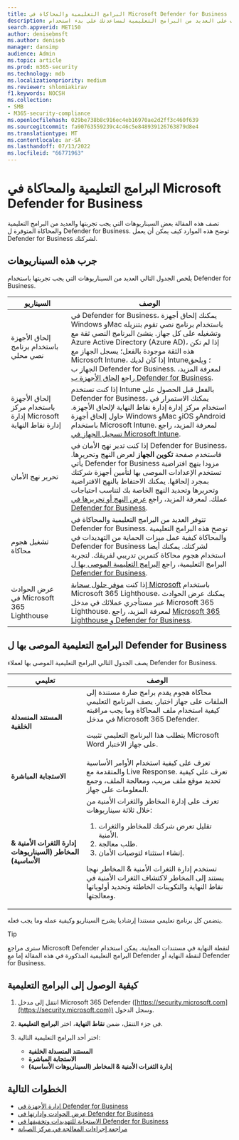 ```yaml
---
title: البرامج التعليمية والمحاكاة في Microsoft Defender for Business
description: تعرف على العديد من البرامج التعليمية لمساعدتك على بدء استخدام Defender for Business.
search.appverid: MET150
author: denisebmsft
ms.author: deniseb
manager: dansimp
audience: Admin
ms.topic: article
ms.prod: m365-security
ms.technology: mdb
ms.localizationpriority: medium
ms.reviewer: shlomiakirav
f1.keywords: NOCSH
ms.collection:
- SMB
- M365-security-compliance
ms.openlocfilehash: 029be738b8c916ec4eb16970ae2d2ff3c460f639
ms.sourcegitcommit: fa90763559239c4c46c5e848939126763879d8e4
ms.translationtype: MT
ms.contentlocale: ar-SA
ms.lasthandoff: 07/13/2022
ms.locfileid: "66771963"
---
```

# <a name="tutorials-and-simulations-in-microsoft-defender-for-business"></a>البرامج التعليمية والمحاكاة في Microsoft Defender for Business

تصف هذه المقالة بعض السيناريوهات التي يجب تجربتها والعديد من البرامج التعليمية والمحاكاة المتوفرة ل Defender for Business. توضح هذه الموارد كيف يمكن أن يعمل Defender for Business لشركتك.


## <a name="try-these-scenarios"></a>جرب هذه السيناريوهات

يلخص الجدول التالي العديد من السيناريوهات التي يجب تجربتها باستخدام Defender for Business.

| السيناريو  | الوصف  |
|---------|---------|
| إلحاق الأجهزة باستخدام برنامج نصي محلي     | في Defender for Business، يمكنك إلحاق أجهزة Windows وMac باستخدام برنامج نصي تقوم بتنزيله وتشغيله على كل جهاز. ينشئ البرنامج النصي ثقة مع Azure Active Directory (Azure AD)، إذا لم تكن هذه الثقة موجودة بالفعل؛ يسجل الجهاز مع Microsoft Intune، إذا كان لديك Intune؛ ويلحق الجهاز ب Defender for Business. لمعرفة المزيد، راجع [إلحاق الأجهزة ب Defender for Business](mdb-onboard-devices.md).         |
| إلحاق الأجهزة باستخدام مركز إدارة Microsoft إدارة نقاط النهاية     | إذا كنت تستخدم Intune بالفعل قبل الحصول على Defender for Business، يمكنك الاستمرار في استخدام مركز إدارة إدارة نقاط النهاية لإلحاق الأجهزة. حاول إلحاق أجهزة Windows وMac وiOS وAndroid باستخدام Microsoft Intune. لمعرفة المزيد، راجع [تسجيل الجهاز في Microsoft Intune](/mem/intune/enrollment/device-enrollment).        |
| تحرير نهج الأمان     | إذا كنت تدير نهج الأمان في Defender for Business، فاستخدم صفحة **تكوين الجهاز** لعرض النهج وتحريرها. يأتي Defender for Business مزودا بنهج افتراضية تستخدم الإعدادات الموصى بها لتأمين أجهزة شركتك بمجرد إلحاقها. يمكنك الاحتفاظ بالنهج الافتراضية وتحريرها وتحديد النهج الخاصة بك لتناسب احتياجات عملك. لمعرفة المزيد، راجع [عرض النهج أو تحريرها في Defender for Business](mdb-view-edit-policies.md).        |
| تشغيل هجوم محاكاة   | تتوفر العديد من البرامج التعليمية والمحاكاة في Defender for Business. توضح هذه البرامج التعليمية والمحاكاة كيفية عمل ميزات الحماية من التهديدات في Defender for Business لشركتك. يمكنك أيضا استخدام هجوم محاكاة كتمرين تدريبي لفريقك. لتجربة البرامج التعليمية، راجع [البرامج التعليمية الموصى بها ل Defender for Business](#recommended-tutorials-for-defender-for-business).         |
| عرض الحوادث في Microsoft 365 Lighthouse     | إذا كنت [موفر حلول سحابة Microsoft](/partner-center/enrolling-in-the-csp-program) باستخدام Microsoft 365 Lighthouse، يمكنك عرض الحوادث عبر مستأجري عملائك في مدخل Microsoft 365 Lighthouse. لمعرفة المزيد، راجع [Microsoft 365 Lighthouse و Defender for Business](mdb-lighthouse-integration.md).       |


## <a name="recommended-tutorials-for-defender-for-business"></a>البرامج التعليمية الموصى بها ل Defender for Business

يصف الجدول التالي البرامج التعليمية الموصى بها لعملاء Defender for Business.

| تعليمي  | الوصف  |
|---------|---------|
| **المستند المنسدلة الخلفية**     | محاكاة هجوم يقدم برامج ضارة مستندة إلى الملفات على جهاز اختبار. يصف البرنامج التعليمي كيفية استخدام ملف المحاكاة وما يجب مراقبته في مدخل Microsoft 365 Defender. <p>يتطلب هذا البرنامج التعليمي تثبيت Microsoft Word على جهاز الاختبار.   |
| **الاستجابة المباشرة**     | تعرف على كيفية استخدام الأوامر الأساسية والمتقدمة مع Live Response. تعرف على كيفية تحديد موقع ملف مريب، ومعالجة الملف، وجمع المعلومات على جهاز.   |
| **إدارة الثغرات الأمنية & المخاطر (السيناريوهات الأساسية)**     | تعرف على إدارة المخاطر والثغرات الأمنية من خلال ثلاثة سيناريوهات:<ol><li>تقليل تعرض شركتك للمخاطر والثغرات الأمنية.</li><li>طلب معالجة.</li><li>إنشاء استثناء لتوصيات الأمان.</li></ol> <p> تستخدم إدارة الثغرات الأمنية & المخاطر نهجا يستند إلى المخاطر لاكتشاف الثغرات الأمنية في نقاط النهاية والتكوينات الخاطئة وتحديد أولوياتها ومعالجتها.      |

يتضمن كل برنامج تعليمي مستندا إرشاديا يشرح السيناريو وكيفية عمله وما يجب فعله.

> [!TIP]
> سترى مراجع Microsoft Defender لنقطة النهاية في مستندات المعاينة. يمكن استخدام البرامج التعليمية المذكورة في هذه المقالة إما مع Defender لنقطة النهاية أو Defender for Business.

## <a name="how-to-access-the-tutorials"></a>كيفية الوصول إلى البرامج التعليمية

1. انتقل إلى مدخل Microsoft 365 Defender ([https://security.microsoft.com](https://security.microsoft.com)) وسجل الدخول.

2. في جزء التنقل، ضمن **نقاط النهاية**، اختر **البرامج التعليمية**.

3. اختر أحد البرامج التعليمية التالية:

   - **المستند المنسدلة الخلفية**
   - **الاستجابة المباشرة**
   - **إدارة الثغرات الأمنية & المخاطر (السيناريوهات الأساسية)**

## <a name="next-steps"></a>الخطوات التالية

- [إدارة الأجهزة في Defender for Business](mdb-manage-devices.md)
- [عرض الحوادث وإدارتها في Defender for Business](mdb-view-manage-incidents.md)
- [الاستجابة للتهديدات وتخفيفها في Defender for Business](mdb-respond-mitigate-threats.md)
- [مراجعة إجراءات المعالجة في مركز الصيانة](mdb-review-remediation-actions.md)